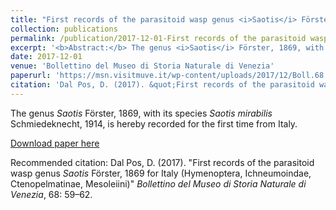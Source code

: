 ```yaml
---
title: "First records of the parasitoid wasp genus <i>Saotis</i> Förster, 1869 for Italy (Hymenoptera, Ichneumoindae, Ctenopelmatinae, Mesoleiini)"
collection: publications
permalink: /publication/2017-12-01-First records of the parasitoid wasp genus <i>Saotis</i> Förster, 1869 for Italy (Hymenoptera, Ichneumoindae, Ctenopelmatinae, Mesoleiini)
excerpt: '<b>Abstract:</b> The genus <i>Saotis</i> Förster, 1869, with its species Saotis mirabilis Schmiedeknecht, 1914, is hereby recorded for the first time from Italy.'
date: 2017-12-01
venue: 'Bollettino del Museo di Storia Naturale di Venezia'
paperurl: 'https://msn.visitmuve.it/wp-content/uploads/2017/12/Boll.68.2017.7.pdf'
citation: 'Dal Pos, D. (2017). &quot;First records of the parasitoid wasp genus <i>Saotis</i> Förster, 1869 for Italy (Hymenoptera, Ichneumoindae, Ctenopelmatinae, Mesoleiini).&quot; <i>Bollettino del Museo di Storia Naturale di Venezia</i>, 68: 59–62.'
---
```

The genus <i>Saotis</i> Förster, 1869, with its species <i>Saotis mirabilis</i> Schmiedeknecht, 1914, is hereby recorded for the first time from Italy.

[Download paper here](https://msn.visitmuve.it/wp-content/uploads/2017/12/Boll.68.2017.7.pdf)

Recommended citation: Dal Pos, D. (2017). "First records of the parasitoid wasp genus <i>Saotis</i> Förster, 1869 for Italy (Hymenoptera, Ichneumoindae, Ctenopelmatinae, Mesoleiini)" <i>Bollettino del Museo di Storia Naturale di Venezia</i>, 68: 59–62.